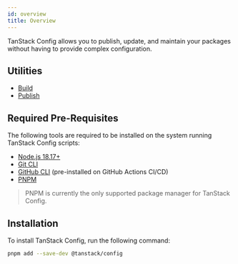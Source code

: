 ```yaml
---
id: overview
title: Overview
---
```


TanStack Config allows you to publish, update, and maintain your packages without having to provide complex configuration.

## Utilities

- [Build](./build)
- [Publish](./publish)

## Required Pre-Requisites

The following tools are required to be installed on the system running TanStack Config scripts:

- [Node.js 18.17+](https://nodejs.org/en/download/current/)
- [Git CLI](https://git-scm.com/downloads)
- [GitHub CLI](https://cli.github.com/) (pre-installed on GitHub Actions CI/CD)
- [PNPM](https://pnpm.io/)

> PNPM is currently the only supported package manager for TanStack Config.

## Installation

To install TanStack Config, run the following command:

```bash
pnpm add --save-dev @tanstack/config
```
